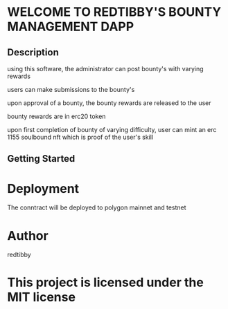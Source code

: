 # WELCOME TO REDTIBBY'S BOUNTY MANAGEMENT DAPP

## Description

using this software, the administrator can post bounty's with varying rewards

users can make submissions to the bounty's

upon approval of a bounty, the bounty rewards are released to the user

bounty rewards are in erc20 token

upon first completion of bounty of varying difficulty, user can mint an erc 1155 soulbound nft which is proof of the user's skill

## Getting Started


# Deployment

The conntract will be deployed to polygon mainnet and testnet

# Author

redtibby

# This project is licensed under the MIT license